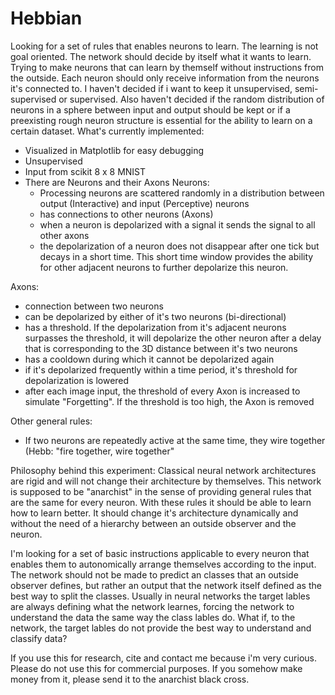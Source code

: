 # Hebbian
Looking for a set of rules that enables neurons to learn. The learning is not goal oriented. The network should decide by itself what it wants to learn.
Trying to make neurons that can learn by themself without instructions from the outside. Each neuron should only receive information from the neurons it's connected to.
I haven't decided if i want to keep it unsupervised, semi-supervised or supervised.
Also haven't decided if the random distribution of neurons in a sphere between input and output should be kept or if a preexisting rough neuron structure is essential for the ability to learn on a certain dataset.
What's currently implemented:
- Visualized in Matplotlib for easy debugging
- Unsupervised
- Input from scikit 8 x 8 MNIST
- There are Neurons and their Axons
Neurons:
  - Processing neurons are scattered randomly in a distribution between output (Interactive) and input (Perceptive) neurons
  - has connections to other neurons (Axons)
  - when a neuron is depolarized with a signal it sends the signal to all other axons
  - the depolarization of a neuron does not disappear after one tick but decays in a short time. 
    This short time window provides the ability for other adjacent neurons to further depolarize this neuron.
  
Axons:
  - connection between two neurons
  - can be depolarized by either of it's two neurons (bi-directional)
  - has a threshold. If the depolarization from it's adjacent neurons surpasses the threshold, it will depolarize the other neuron after a delay that 
    is corresponding to the 3D distance between it's two neurons
  - has a cooldown during which it cannot be depolarized again
  - if it's depolarized frequently within a time period, it's threshold for depolarization is lowered
  - after each image input, the threshold of every Axon is increased to simulate "Forgetting".
    If the threshold is too high, the Axon is removed

Other general rules:
- If two neurons are repeatedly active at the same time, they wire together (Hebb: "fire together, wire together"




Philosophy behind this experiment:
Classical neural network architectures are rigid and will not change their architecture by themselves.
This network is supposed to be "anarchist" in the sense of providing general rules that are the same for every neuron. 
With these rules it should be able to learn how to learn better. 
It should change it's architecture dynamically and without the need of a hierarchy between an outside observer and the neuron.

I'm looking for a set of basic instructions applicable to every neuron that enables them to autonomically arrange themselves according to the input.
The network should not be made to predict an classes that an outside observer defines, but rather an output that the network itself defined as the best way to split the classes.
Usually in neural networks the target lables are always defining what the network learnes, forcing the network to understand the data the same way the class lables do.
What if, to the network, the target lables do not provide the best way to understand and classify data?


If you use this for research, cite and contact me because i'm very curious. 
Please do not use this for commercial purposes. If you somehow make money from it, please send it to the anarchist black cross.
